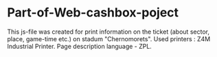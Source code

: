 Part-of-Web-cashbox-poject
==========================

This js-file was created for print information on the ticket (about sector, place, game-time etc.) on stadum "Chernomorets". Used printers : Z4M Industrial Printer. Page description language - ZPL.
